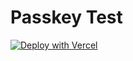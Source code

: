 # Passkey Test

[![Deploy with Vercel](https://vercel.com/button)](https://vercel.com/new/clone?repository-url=https%3A%2F%2Fgithub.com%2Fwangsijie%2Flogto-passkey-test&env=LOGTO_APP_ID,LOGTO_APP_SECRET,LOGTO_ENDPOINT,LOGTO_BASE_URL)
